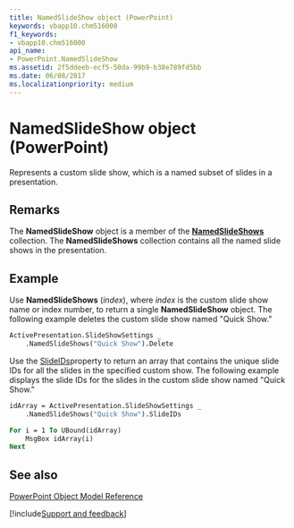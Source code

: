 ```yaml
---
title: NamedSlideShow object (PowerPoint)
keywords: vbapp10.chm516000
f1_keywords:
- vbapp10.chm516000
api_name:
- PowerPoint.NamedSlideShow
ms.assetid: 2f5ddeeb-ecf5-50da-99b9-b38e789fd5bb
ms.date: 06/08/2017
ms.localizationpriority: medium
---
```



# NamedSlideShow object (PowerPoint)

Represents a custom slide show, which is a named subset of slides in a presentation. 


## Remarks

The **NamedSlideShow** object is a member of the **[NamedSlideShows](PowerPoint.NamedSlideShows.md)** collection. The **NamedSlideShows** collection contains all the named slide shows in the presentation.


## Example

Use **NamedSlideShows** (_index_), where _index_ is the custom slide show name or index number, to return a single **NamedSlideShow** object. The following example deletes the custom slide show named "Quick Show."


```vb
ActivePresentation.SlideShowSettings _
    .NamedSlideShows("Quick Show").Delete
```

Use the [SlideIDs](PowerPoint.NamedSlideShow.SlideIDs.md)property to return an array that contains the unique slide IDs for all the slides in the specified custom show. The following example displays the slide IDs for the slides in the custom slide show named "Quick Show."




```vb
idArray = ActivePresentation.SlideShowSettings _
    .NamedSlideShows("Quick Show").SlideIDs

For i = 1 To UBound(idArray)
    MsgBox idArray(i)
Next
```


## See also


[PowerPoint Object Model Reference](overview/PowerPoint/object-model.md)

[!include[Support and feedback](~/includes/feedback-boilerplate.md)]